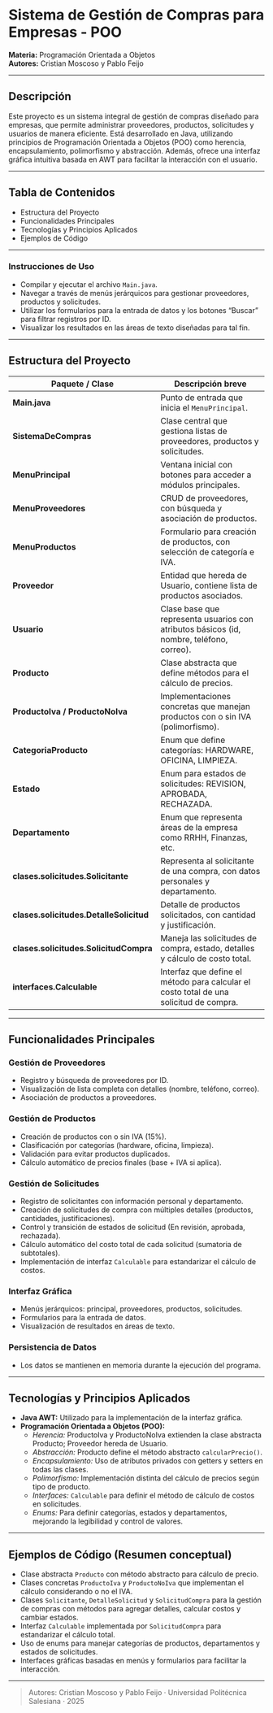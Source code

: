 # Sistema de Gestión de Compras para Empresas - POO

**Materia:** Programación Orientada a Objetos  
**Autores:** Cristian Moscoso y Pablo Feijo

---

## Descripción

Este proyecto es un sistema integral de gestión de compras diseñado para empresas, que permite administrar proveedores, productos, solicitudes y usuarios de manera eficiente. Está desarrollado en Java, utilizando principios de Programación Orientada a Objetos (POO) como herencia, encapsulamiento, polimorfismo y abstracción. Además, ofrece una interfaz gráfica intuitiva basada en AWT para facilitar la interacción con el usuario.

---

## Tabla de Contenidos

- Estructura del Proyecto  
- Funcionalidades Principales  
- Tecnologías y Principios Aplicados  
- Ejemplos de Código

---

### Instrucciones de Uso

- Compilar y ejecutar el archivo `Main.java`.  
- Navegar a través de menús jerárquicos para gestionar proveedores, productos y solicitudes.  
- Utilizar los formularios para la entrada de datos y los botones “Buscar” para filtrar registros por ID.  
- Visualizar los resultados en las áreas de texto diseñadas para tal fin.

---

## Estructura del Proyecto

| Paquete / Clase                     | Descripción breve                                               |
|-----------------------------------|----------------------------------------------------------------|
| **Main.java**                      | Punto de entrada que inicia el `MenuPrincipal`.                |
| **SistemaDeCompras**               | Clase central que gestiona listas de proveedores, productos y solicitudes. |
| **MenuPrincipal**                  | Ventana inicial con botones para acceder a módulos principales.|
| **MenuProveedores**                | CRUD de proveedores, con búsqueda y asociación de productos.   |
| **MenuProductos**                  | Formulario para creación de productos, con selección de categoría e IVA. |
| **Proveedor**                     | Entidad que hereda de Usuario, contiene lista de productos asociados. |
| **Usuario**                      | Clase base que representa usuarios con atributos básicos (id, nombre, teléfono, correo). |
| **Producto**                     | Clase abstracta que define métodos para el cálculo de precios. |
| **ProductoIva / ProductoNoIva**  | Implementaciones concretas que manejan productos con o sin IVA (polimorfismo). |
| **CategoriaProducto**            | Enum que define categorías: HARDWARE, OFICINA, LIMPIEZA.       |
| **Estado**                      | Enum para estados de solicitudes: REVISION, APROBADA, RECHAZADA.|
| **Departamento**                | Enum que representa áreas de la empresa como RRHH, Finanzas, etc.|
| **clases.solicitudes.Solicitante** | Representa al solicitante de una compra, con datos personales y departamento. |
| **clases.solicitudes.DetalleSolicitud** | Detalle de productos solicitados, con cantidad y justificación. |
| **clases.solicitudes.SolicitudCompra** | Maneja las solicitudes de compra, estado, detalles y cálculo de costo total. |
| **interfaces.Calculable**        | Interfaz que define el método para calcular el costo total de una solicitud de compra. |

---

## Funcionalidades Principales

### Gestión de Proveedores

- Registro y búsqueda de proveedores por ID.  
- Visualización de lista completa con detalles (nombre, teléfono, correo).  
- Asociación de productos a proveedores.

### Gestión de Productos

- Creación de productos con o sin IVA (15%).  
- Clasificación por categorías (hardware, oficina, limpieza).  
- Validación para evitar productos duplicados.  
- Cálculo automático de precios finales (base + IVA si aplica).

### Gestión de Solicitudes

- Registro de solicitantes con información personal y departamento.  
- Creación de solicitudes de compra con múltiples detalles (productos, cantidades, justificaciones).  
- Control y transición de estados de solicitud (En revisión, aprobada, rechazada).  
- Cálculo automático del costo total de cada solicitud (sumatoria de subtotales).  
- Implementación de interfaz `Calculable` para estandarizar el cálculo de costos.

### Interfaz Gráfica

- Menús jerárquicos: principal, proveedores, productos, solicitudes.  
- Formularios para la entrada de datos.  
- Visualización de resultados en áreas de texto.

### Persistencia de Datos

- Los datos se mantienen en memoria durante la ejecución del programa.

---

## Tecnologías y Principios Aplicados

- **Java AWT:** Utilizado para la implementación de la interfaz gráfica.  
- **Programación Orientada a Objetos (POO):**  
  - *Herencia:* ProductoIva y ProductoNoIva extienden la clase abstracta Producto; Proveedor hereda de Usuario.  
  - *Abstracción:* Producto define el método abstracto `calcularPrecio()`.  
  - *Encapsulamiento:* Uso de atributos privados con getters y setters en todas las clases.  
  - *Polimorfismo:* Implementación distinta del cálculo de precios según tipo de producto.  
  - *Interfaces:* `Calculable` para definir el método de cálculo de costos en solicitudes.  
  - *Enums:* Para definir categorías, estados y departamentos, mejorando la legibilidad y control de valores.

---

## Ejemplos de Código (Resumen conceptual)

- Clase abstracta `Producto` con método abstracto para cálculo de precio.  
- Clases concretas `ProductoIva` y `ProductoNoIva` que implementan el cálculo considerando o no el IVA.  
- Clases `Solicitante`, `DetalleSolicitud` y `SolicitudCompra` para la gestión de compras con métodos para agregar detalles, calcular costos y cambiar estados.  
- Interfaz `Calculable` implementada por `SolicitudCompra` para estandarizar el cálculo total.  
- Uso de enums para manejar categorías de productos, departamentos y estados de solicitudes.  
- Interfaces gráficas basadas en menús y formularios para facilitar la interacción.

---

> Autores: Cristian Moscoso y Pablo Feijo · Universidad Politécnica Salesiana · 2025
